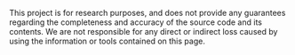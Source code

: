 This project is for research purposes, and does not provide any guarantees regarding the completeness and accuracy of the source code and its contents. We are not responsible for any direct or indirect loss caused by using the information or tools contained on this page.